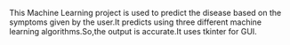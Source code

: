 This Machine Learning project is used to predict the disease based on the symptoms given by the user.It predicts using three different machine learning algorithms.So,the output is accurate.It uses tkinter for GUI.

